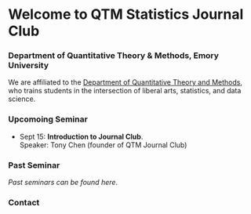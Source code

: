 # Welcome to QTM Statistics Journal Club

### Department of Quantitative Theory & Methods, Emory University

We are affiliated to the [Department of Quantitative Theory and Methods](http://quantitative.emory.edu/), who trains students in the intersection of liberal arts, statistics, and data science.

### Upcomoing Seminar

- Sept 15: **Introduction to Journal Club**. <br /> 
Speaker: Tony Chen (founder of QTM Journal Club)

### Past Seminar

_Past seminars can be found here_.

### Contact

